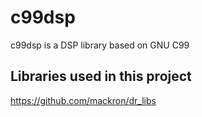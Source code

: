 # c99dsp
c99dsp is a DSP library based on GNU C99

## Libraries used in this project

https://github.com/mackron/dr_libs
